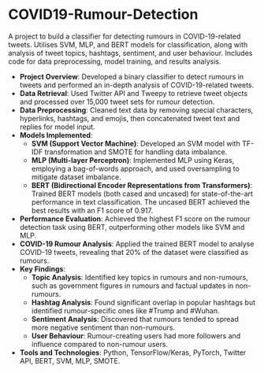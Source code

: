 # COVID19-Rumour-Detection

A project to build a classifier for detecting rumours in COVID-19-related tweets. Utilises SVM, MLP, and BERT models for classification, along with analysis of tweet topics, hashtags, sentiment, and user behaviour. Includes code for data preprocessing, model training, and results analysis.

- **Project Overview**: Developed a binary classifier to detect rumours in tweets and performed an in-depth analysis of COVID-19-related tweets.
- **Data Retrieval**: Used Twitter API and Tweepy to retrieve tweet objects and processed over 15,000 tweet sets for rumour detection.
- **Data Preprocessing**: Cleaned text data by removing special characters, hyperlinks, hashtags, and emojis, then concatenated tweet text and replies for model input.
- **Models Implemented**:
  - **SVM (Support Vector Machine)**: Developed an SVM model with TF-IDF transformation and SMOTE for handling data imbalance.
  - **MLP (Multi-layer Perceptron)**: Implemented MLP using Keras, employing a bag-of-words approach, and used oversampling to mitigate dataset imbalance.
  - **BERT (Bidirectional Encoder Representations from Transformers)**: Trained BERT models (both cased and uncased) for state-of-the-art performance in text classification. The uncased BERT achieved the best results with an F1 score of 0.917.
- **Performance Evaluation**: Achieved the highest F1 score on the rumour detection task using BERT, outperforming other models like SVM and MLP.
- **COVID-19 Rumour Analysis**: Applied the trained BERT model to analyse COVID-19 tweets, revealing that 20% of the dataset were classified as rumours.
- **Key Findings**:
  - **Topic Analysis**: Identified key topics in rumours and non-rumours, such as government figures in rumours and factual updates in non-rumours.
  - **Hashtag Analysis**: Found significant overlap in popular hashtags but identified rumour-specific ones like #Trump and #Wuhan.
  - **Sentiment Analysis**: Discovered that rumours tended to spread more negative sentiment than non-rumours.
  - **User Behaviour**: Rumour-creating users had more followers and influence compared to non-rumour users.
- **Tools and Technologies**: Python, TensorFlow/Keras, PyTorch, Twitter API, BERT, SVM, MLP, SMOTE.
